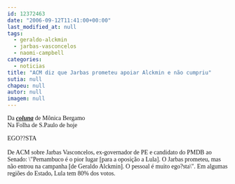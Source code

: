 ```yaml
---
id: 12372463
date: "2006-09-12T11:41:00+00:00"
last_modified_at: null
tags:
  - geraldo-alckmin
  - jarbas-vasconcelos
  - naomi-campbell
categories:
  - noticias
title: "ACM diz que Jarbas prometeu apoiar Alckmin e não cumpriu"
sutia: null
chapeu: null
autor: null
imagem: null
---
```

<p><P><FONT face=Verdana>Da <STRONG><EM><A href=\"https://www1.folha.uol.com.br/fsp/ilustrad/fq1209200609.htm\" target=_blank>coluna</A></EM></STRONG> de Mônica Bergamo<BR>Na Folha de S.Paulo de hoje</FONT></P></p>
<p><P><FONT face=Verdana>EGO??STA<BR><BR>De ACM sobre Jarbas Vasconcelos, ex-governador de PE e candidato do PMDB ao Senado: \"Pernambuco é o pior lugar [para a oposição a Lula]. O Jarbas prometeu, mas não entrou na campanha [de Geraldo Alckmin]. O pessoal é muito ego?sta\". Em algumas regiões do Estado, Lula tem 80% dos votos.</FONT></P> </p>
